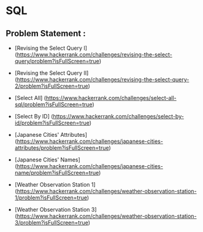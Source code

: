 # SQL

## Problem Statement : 


- [Revising the Select Query I] (https://www.hackerrank.com/challenges/revising-the-select-query/problem?isFullScreen=true)

- [Revising the Select Query II] (https://www.hackerrank.com/challenges/revising-the-select-query-2/problem?isFullScreen=true)

- [Select All] (https://www.hackerrank.com/challenges/select-all-sql/problem?isFullScreen=true)

- [Select By ID] (https://www.hackerrank.com/challenges/select-by-id/problem?isFullScreen=true)

- [Japanese Cities' Attributes] (https://www.hackerrank.com/challenges/japanese-cities-attributes/problem?isFullScreen=true)

- [Japanese Cities' Names] (https://www.hackerrank.com/challenges/japanese-cities-name/problem?isFullScreen=true)

- [Weather Observation Station 1] (https://www.hackerrank.com/challenges/weather-observation-station-1/problem?isFullScreen=true)

- [Weather Observation Station 3] (https://www.hackerrank.com/challenges/weather-observation-station-3/problem?isFullScreen=true)

